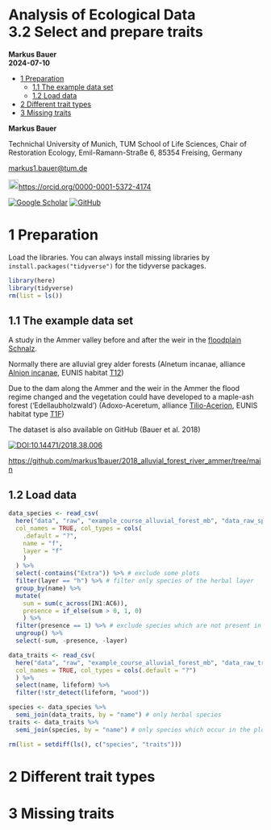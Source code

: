 Analysis of Ecological Data <br> 3.2 Select and prepare traits
================
<b>Markus Bauer</b> <br>
<b>2024-07-10</b>

- [1 Preparation](#1-preparation)
  - [1.1 The example data set](#11-the-example-data-set)
  - [1.2 Load data](#12-load-data)
- [2 Different trait types](#2-different-trait-types)
- [3 Missing traits](#3-missing-traits)

**Markus Bauer**

Technichal University of Munich, TUM School of Life Sciences, Chair of
Restoration Ecology, Emil-Ramann-Straße 6, 85354 Freising, Germany

<markus1.bauer@tum.de>

<img src="https://info.orcid.org/wp-content/uploads/2019/11/orcid_16x16.png" alt="ORCID logo" width="20" height="20"/><https://orcid.org/0000-0001-5372-4174>

[![Google
Scholar](https://img.shields.io/badge/Google%20Scholar-4285F4?style=for-the-badge&logo=google-scholar&logoColor=white)](https://scholar.google.de/citations?user=oHhmOkkAAAAJ&hl=de&oi=ao)
[![GitHub](https://img.shields.io/badge/github-%23121011.svg?style=for-the-badge&logo=github&logoColor=white)](https://github.com/markus1bauer)

# 1 Preparation

Load the libraries. You can always install missing libraries by
`install.packages("tidyverse")` for the tidyverse packages.

``` r
library(here)
library(tidyverse)
rm(list = ls())
```

## 1.1 The example data set

A study in the Ammer valley before and after the weir in the [floodplain
Schnalz](https://www.openstreetmap.org/#map=16/47.7737/10.9615).

Normally there are alluvial grey alder forests (Alnetum incanae,
alliance [Alnion
incanae](https://floraveg.eu/vegetation/overview/Alnion%20incanae),
EUNIS habitat [T12](https://floraveg.eu/habitat/overview/T12))

Due to the dam along the Ammer and the weir in the Ammer the flood
regime changed and the vegetation could have developed to a maple-ash
forest (‘Edellaubholzwald’) (Adoxo-Aceretum, alliance
[Tilio-Acerion](https://floraveg.eu/vegetation/overview/Tilio-Acerion),
EUNIS habitat type [T1F](https://floraveg.eu/habitat/overview/T1F%3E))

The dataset is also available on GitHub (Bauer et al. 2018)

[![DOI:10.14471/2018.38.006](http://img.shields.io/badge/DOI-10.14471/2018.38.006-informational.svg)](https://doi.org/10.14471/2018.38.006)

<https://github.com/markus1bauer/2018_alluvial_forest_river_ammer/tree/main>

## 1.2 Load data

``` r
data_species <- read_csv(
  here("data", "raw", "example_course_alluvial_forest_mb", "data_raw_species.csv"),
  col_names = TRUE, col_types = cols(
    .default = "?",
    name = "f",
    layer = "f"
    )
  ) %>%
  select(-contains("Extra")) %>% # exclude some plots
  filter(layer == "h") %>% # filter only species of the herbal layer
  group_by(name) %>%
  mutate(
    sum = sum(c_across(IN1:AC6)),
    presence = if_else(sum > 0, 1, 0)
    ) %>%
  filter(presence == 1) %>% # exclude species which are not present in the remaining plots
  ungroup() %>%
  select(-sum, -presence, -layer)

data_traits <- read_csv(
  here("data", "raw", "example_course_alluvial_forest_mb", "data_raw_traits.csv"),
  col_names = TRUE, col_types = cols(.default = "?")
  ) %>%
  select(name, lifeform) %>%
  filter(!str_detect(lifeform, "wood"))

species <- data_species %>%
  semi_join(data_traits, by = "name") # only herbal species
traits <- data_traits %>%
  semi_join(species, by = "name") # only species which occur in the plots

rm(list = setdiff(ls(), c("species", "traits")))
```

# 2 Different trait types

# 3 Missing traits
